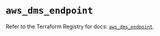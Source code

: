 # `aws_dms_endpoint`

Refer to the Terraform Registry for docs: [`aws_dms_endpoint`](https://registry.terraform.io/providers/hashicorp/aws/4.54.0/docs/resources/dms_endpoint).
